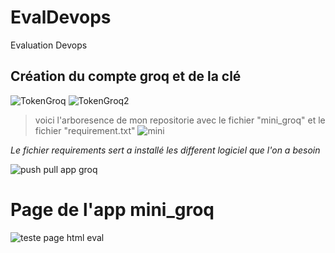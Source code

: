 # EvalDevops
Evaluation Devops 

## **Création du compte groq et de la clé**
![TokenGroq](https://github.com/Badre28/EvalDevops/assets/170402584/b2af0d8c-2f1d-4164-a034-da308626abd6)
![TokenGroq2](https://github.com/Badre28/EvalDevops/assets/170402584/9bf5e1d3-c6d0-4bf8-b663-8691dc8fe454)
> voici l'arboresence de mon repositorie avec le fichier "mini_groq" et le fichier "requirement.txt"
![mini](https://github.com/Badre28/EvalDevops/assets/170402584/21d6a7ae-4355-41e7-8adf-7bc2c6275ad4)

*Le fichier requirements sert a installé les different logiciel que l'on a besoin*


![push   pull app groq](https://github.com/Badre28/EvalDevops/assets/170402584/557903f3-8a0a-4860-8df4-81a90ea5a853)
# Page de l'app mini_groq
![teste page html eval](https://github.com/Badre28/EvalDevops/assets/170402584/39e5b2f1-1226-4d97-91af-73cfcfbe33b5)
